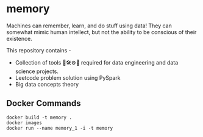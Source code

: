 # memory
Machines can remember, learn, and do stuff using data!
They can somewhat mimic human intellect, but not the ability to be conscious of their existence.

This repository contains -
- Collection of tools 🔧🛠⚙🔎 required for data engineering and data science projects.
- Leetcode problem solution using PySpark
- Big data concepts theory

## Docker Commands
```
docker build -t memory .
docker images
docker run --name memory_1 -i -t memory
```
